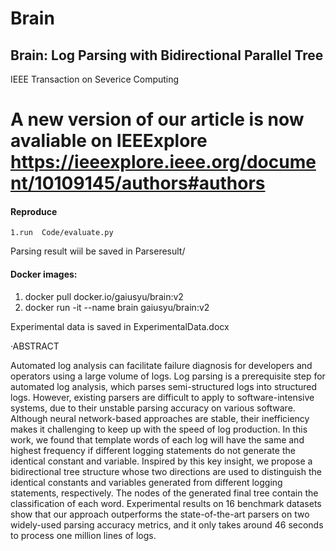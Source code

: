 # Brain
## Brain: Log Parsing with Bidirectional Parallel Tree
IEEE Transaction on Severice Computing

# A new version of our article is now avaliable on IEEExplore https://ieeexplore.ieee.org/document/10109145/authors#authors

#### Reproduce
```
1.run  Code/evaluate.py
```
Parsing result wiil be saved in Parseresult/

#### Docker images:
1. docker pull docker.io/gaiusyu/brain:v2
2. docker run -it --name brain gaiusyu/brain:v2

Experimental data is saved in ExperimentalData.docx

·ABSTRACT

Automated log analysis can facilitate failure diagnosis for developers and operators using a large volume of logs. Log
parsing is a prerequisite step for automated log analysis, which parses semi-structured logs into structured logs. However, existing
parsers are difficult to apply to software-intensive systems, due to their unstable parsing accuracy on various software. Although neural
network-based approaches are stable, their inefficiency makes it challenging to keep up with the speed of log production. In this work,
we found that template words of each log will have the same and highest frequency if different logging statements do not generate the
identical constant and variable. Inspired by this key insight, we propose a bidirectional tree structure whose two directions are used to
distinguish the identical constants and variables generated from different logging statements, respectively. The nodes of the generated
final tree contain the classification of each word. Experimental results on 16 benchmark datasets show that our approach outperforms
the state-of-the-art parsers on two widely-used parsing accuracy metrics, and it only takes around 46 seconds to process one million
lines of logs.
